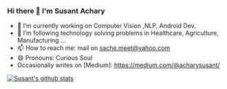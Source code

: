 ### Hi there 👋 I'm Susant Achary

- 🔭 I’m currently working on Computer Vision ,NLP, Android Dev.
- 🌱 I’m following technology solving problems in Healthcare, Agriculture, Manufacturing ... 
- 📫 How to reach me: mail on sache.meet@yahoo.com
- 😄 Pronouns: Curious Soul
- Occasionally writes on [Medium]: https://medium.com/@acharysusant/


[![Susant's github stats](https://github-readme-stats.vercel.app/api?username=ssusantachary&count_private=true&include_all_commits=true&theme=radical)](https://google.com)

[website]: https://medium.com/@acharysusant
[linkedin]: https://www.linkedin.com/in/s-susant-achary-4793a847/


